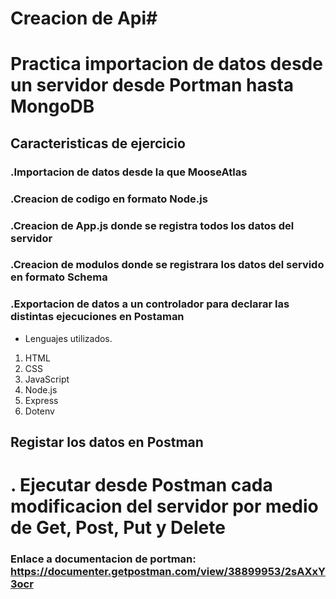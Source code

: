 # Creacion de Api#


# Practica importacion de datos desde un servidor desde Portman hasta MongoDB

## Caracteristicas de ejercicio
### .Importacion de datos desde la que MooseAtlas
### .Creacion de codigo en formato Node.js
### .Creacion de App.js donde se registra todos los datos del servidor
### .Creacion de modulos donde se registrara los datos del servido en formato Schema
### .Exportacion de datos a un controlador para declarar las distintas ejecuciones en Postaman

* Lenguajes utilizados.
1. HTML
2. CSS
3. JavaScript
4. Node.js
5. Express
6. Dotenv


## Registar los datos en Postman 
# . Ejecutar desde Postman cada modificacion del servidor por medio de Get, Post, Put y Delete

### Enlace a documentacion de portman: https://documenter.getpostman.com/view/38899953/2sAXxY3ocr
